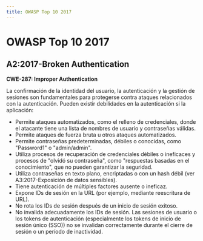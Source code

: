 ```yaml
---
title: OWASP Top 10 2017
---
```


# OWASP Top 10 2017

## A2:2017-Broken Authentication

**CWE-287: Improper Authentication**

La confirmación de la identidad del usuario, la autenticación y la gestión de sesiones son fundamentales para protegerse contra ataques relacionados con la autenticación. Pueden existir debilidades en la autenticación si la aplicación:

* Permite ataques automatizados, como el relleno de credenciales, donde el atacante tiene una lista de nombres de usuario y contraseñas válidas.
* Permite ataques de fuerza bruta u otros ataques automatizados.
* Permite contraseñas predeterminadas, débiles o conocidas, como "Password1" o "admin/admin".
* Utiliza procesos de recuperación de credenciales débiles o ineficaces y procesos de "olvidó su contraseña", como "respuestas basadas en el conocimiento", que no pueden garantizar la seguridad.
* Utiliza contraseñas en texto plano, encriptadas o con un hash débil (ver A3:2017-Exposición de datos sensibles).
* Tiene autenticación de múltiples factores ausente o ineficaz.
* Expone IDs de sesión en la URL (por ejemplo, mediante reescritura de URL).
* No rota los IDs de sesión después de un inicio de sesión exitoso.
* No invalida adecuadamente los IDs de sesión. Las sesiones de usuario o los tokens de autenticación (especialmente los tokens de inicio de sesión único (SSO)) no se invalidan correctamente durante el cierre de sesión o un período de inactividad.